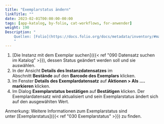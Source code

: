 ```yaml
---
title: "Exemplarstatus ändern"
linkTitle: ""
date: 2023-02-01T00:00:00-00:00
tags: [app-katalog, by-folio, cat-workflows, for-anwender]
weight: 190
Description: "
    Quellen: [Folio](https://docs.folio.org/docs/metadata/inventory/#marking-item-status) & [GBV](https://info.gbv.de/pages/viewpage.action?pageId=852492517)
    "
---
```


1.  [Die Instanz mit dem Exemplar suchen]({{< ref "090 Datensatz suchen im Katalog" >}}), dessen Status geändert werden soll und sie auswählen.
2.  In der Ansicht **Details des Instanzdatensatzes** im Abschnitt **Bestände** auf den **Barcode des Exemplars** klicken.
3.  Im Fenster **Details des Exemplardatensatz** auf **Aktionen > Als .... markieren** klicken.
4.  Im Dialog **Exemplarstatus bestätigen** auf **Bestätigen** klicken. Der Exemplardatensatz wird aktualisiert und sein Exemplarstatus ändert sich auf den ausgewählten Wert.

Anmerkung: Weitere Informationen zum Exemplarstatus sind unter [Exemplarstatus]({{< ref "030 Exemplarstatus" >}}) zu finden.
